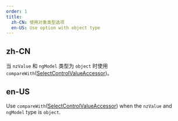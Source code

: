 ```yaml
---
order: 1
title:
  zh-CN: 使用对象类型选项
  en-US: Use option with object type
---
```


## zh-CN

当 `nzValue` 和 `ngModel` 类型为 `object` 时使用 `compareWith`([SelectControlValueAccessor](https://angular.cn/api/forms/SelectControlValueAccessor))。

## en-US

Use `compareWith`([SelectControlValueAccessor](https://angular.dev/api/forms/SelectControlValueAccessor)) when the `nzValue` and `ngModel` type is `object`.
